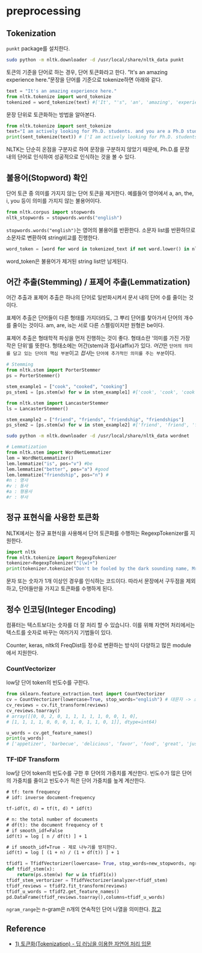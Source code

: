 # preprocessing

## Tokenization

`punkt` package를 설치한다.

```bash
sudo python -m nltk.downloader -d /usr/local/share/nltk_data punkt
```

토큰의 기준을 단어로 하는 경우, 단어 토큰화라고 한다. ”It's an amazing experience here.”문장을 단어를 기준으로 tokenize하면 아래와 같다.

```python
text = "It's an amazing experience here."
from nltk.tokenize import word_tokenize
tokenized = word_tokenize(text) #['It', "'s", 'an', 'amazing', 'experience', 'here', '.']
```

문장 단위로 토큰화하는 방법을 알아본다.

```python
from nltk.tokenize import sent_tokenize
text="I am actively looking for Ph.D. students. and you are a Ph.D student."
print(sent_tokenize(text)) # ['I am actively looking for Ph.D. students.', 'and you are a Ph.D student.']
```

NLTK는 단순히 온점을 구분자로 하여 문장을 구분하지 않았기 때문에, Ph.D.를 문장 내의 단어로 인식하여 성공적으로 인식하는 것을 볼 수 있다.

## 불용어(Stopword) 확인

단어 토큰 중 의미를 가지지 않는 단어 토큰을 제거한다. 예를들어 영어에서 a, an, the, i, you 등이 의미를 가지지 않는 불용어이다.

```python
from nltk.corpus import stopwords
nltk_stopwords = stopwords.words("english")
```

`stopwords.words("english")`는 영어의 불용어를 반환한다. 소문자 list를 반환하므로 소문자로 변환하여 string비교를 진행한다.

```python
word_token = [word for word in tokenized_text if not word.lower() in nltk_stopwords]
```

word_token은 불용어가 제거된 string list만 남게된다.

## 어간 추출(Stemming) / 표제어 추출(Lemmatization)

어간 추출과 표제어 추출은 하나의 단어로 일반화시켜서 문서 내의 단어 수를 줄이는 것이다.

표제어 추출은 단어들이 다른 형태를 가지더라도, 그 뿌리 단어를 찾아가서 단어의 개수를 줄이는 것이다. am, are, is는 서로 다른 스펠링이지만 원형은 be이다.

표제어 추출은 형태학적 파싱을 먼저 진행하는 것이 좋다. 형태소란 ‘의미를 가진 가장 작은 단위’를 뜻한다. 형태소에는 어간(stem)과 접사(affix)가 있다. *어간*은 `단어의 의미를 담고 있는 단어의 핵심 부분`이고 *접사*는 `단어에 추가적인 의미를 주는 부분`이다.

```python
# Stemming
from nltk.stem import PorterStemmer
ps = PorterStemmer()

stem_example1 = ["cook", "cooked", "cooking"]
ps_stem1 = [ps.stem(w) for w in stem_example1] #['cook', 'cook', 'cook']

from nltk.stem import LancasterStemmer
ls = LancasterStemmer()

stem_example2 = ["friend", "friends", "friendship", "friendships"]
ps_stem2 = [ps.stem(w) for w in stem_example2] #['friend', 'friend', 'friendship', 'friendship']
```

```bash
sudo python -m nltk.downloader -d /usr/local/share/nltk_data wordnet
```

```python
# Lemmatization
from nltk.stem import WordNetLemmatizer
lem = WordNetLemmatizer()
lem.lemmatize("is", pos="v") #be
lem.lemmatize("better", pos="a") #good
lem.lemmatize("friendship", pos="n") #
#n : 명사
#v : 동사
#a : 형용사
#r : 부사
```

## 정규 표현식을 사용한 토큰화

NLTK에서는 정규 표현식을 사용해서 단어 토큰화를 수행하는 RegexpTokenizer를 지원한다.

```python
import nltk
from nltk.tokenize import RegexpTokenizer
tokenizer=RegexpTokenizer("[\w]+")
print(tokenizer.tokenize("Don't be fooled by the dark sounding name, Mr. Jone's Orphanage is as cheery as cheery goes for a pastry shop")) # ['Don', 't', 'be', 'fooled', 'by', 'the', 'dark', 'sounding', 'name', 'Mr', 'Jone', 's', 'Orphanage', 'is', 'as', 'cheery', 'as', 'cheery', 'goes', 'for', 'a', 'pastry', 'shop']
```

문자 또는 숫자가 1개 이상인 경우를 인식하는 코드이다. 따라서 문장에서 구두점을 제외하고, 단어들만을 가지고 토큰화를 수행하게 된다.

## 정수 인코딩(Integer Encoding)

컴퓨터는 텍스트보다는 숫자를 더 잘 처리 할 수 있습니다. 이를 위해 자연어 처리에서는 텍스트를 숫자로 바꾸는 여러가지 기법들이 있다.

Counter, keras, nltk의 FreqDist등 정수로 변환하는 방식이 다양하고 많은 module에서 지원한다.

### CountVectorizer

low당 단어 token의 빈도수를 구한다.

```python
from sklearn.feature_extraction.text import CountVectorizer
cv = CountVectorizer(lowercase=True, stop_words="english") # 대문자 -> 소문자, 영어 불용어를 제거하고 남은 단어들로 vector를 생성한다.
cv_reviews = cv.fit_transform(reviews)
cv_reviews.toarray()
# array([[0, 0, 2, 0, 1, 1, 1, 1, 1, 0, 0, 1, 0],
# [1, 1, 1, 1, 0, 0, 0, 1, 0, 1, 1, 0, 1]], dtype=int64)

u_words = cv.get_feature_names()
print(u_words)
# ['appetizer', 'barbecue', 'delicious', 'favor', 'food', 'great', 'just', 'korean', 'large', 'soho', 'steak', 'tables', 'tartare']
```

### TF-IDF Transform

low당 단어 token의 빈도수를 구한 후 단어의 가중치를 계산한다. 빈도수가 많은 단어의 가중치를 줄이고 빈도수가 적은 단어 가중치를 높게 계산한다.

```txt
# tf: term frequency
# idf: inverse document-frequency

tf-idf(t, d) = tf(t, d) * idf(t)
```

```txt
# n: the total number of documents
# df(t): the document frequency of t
# if smooth_idf=False
idf(t) = log [ n / df(t) ] + 1

# if smooth_idf=True - 제로 나누기를 방지한다.
idf(t) = log [ (1 + n) / (1 + df(t)) ] + 1
```

```python
tfidf1 = TfidfVectorizer(lowercase= True, stop_words=new_stopwords, ngram_range = (1,2)).build_analyzer()
def tfidf_stem(x):
    return(ps.stem(w) for w in tfidf1(x))
tfidf_stem_vertorizer = TfidfVectorizer(analyzer=tfidf_stem)
tfidf_reviews = tfidf2.fit_transform(reviews)
tfidf_u_words = tfidf2.get_feature_names()
pd.DataFrame(tfidf_reviews.toarray(),columns=tfidf_u_words)
```

`ngram_range`는 n-gram은 n개의 연속적인 단어 나열을 의미한다. [참고](https://wikidocs.net/21692)

## Reference

* [1) 토큰화(Tokenization) - 딥 러닝을 이용한 자연어 처리 입문](https://wikidocs.net/21698)
